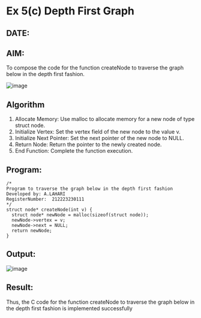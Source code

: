 # Ex 5(c) Depth First Graph
## DATE:
## AIM:
To compose the code for the function createNode to traverse the graph below in the depth first fashion.

![image](https://github.com/user-attachments/assets/63552824-d0a3-49c6-a473-6db27d1f03e4)

## Algorithm
1. Allocate Memory: Use malloc to allocate memory for a new node of type struct node.
2. Initialize Vertex: Set the vertex field of the new node to the value v.
3. Initialize Next Pointer: Set the next pointer of the new node to NULL.
4. Return Node: Return the pointer to the newly created node.
5. End Function: Complete the function execution.  

## Program:
```
/*
Program to traverse the graph below in the depth first fashion
Developed by: A.LAHARI
RegisterNumber:  212223230111
*/
struct node* createNode(int v) {
  struct node* newNode = malloc(sizeof(struct node));
  newNode->vertex = v;
  newNode->next = NULL;
  return newNode;
}
```

## Output:

![image](https://github.com/user-attachments/assets/b908ec95-f9d0-4d44-a664-90fbe0d748f6)


## Result:
Thus, the C code for the function createNode to traverse the graph below in the depth first fashion is implemented successfully
